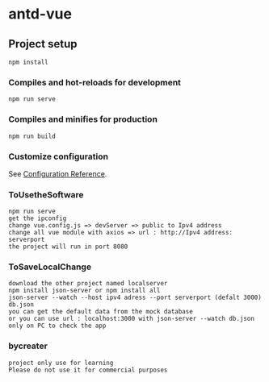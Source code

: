 # antd-vue

## Project setup
```
npm install
```

### Compiles and hot-reloads for development
```
npm run serve
```

### Compiles and minifies for production
```
npm run build
```

### Customize configuration
See [Configuration Reference](https://cli.vuejs.org/config/).

### ToUsetheSoftware 
```
npm run serve 
get the ipconfig 
change vue.config.js => devServer => public to Ipv4 address
change all vue module with axios => url : http://Ipv4 address: serverport
the project will run in port 8080 
``` 

### ToSaveLocalChange
```
download the other project named localserver 
npm install json-server or npm install all 
json-server --watch --host ipv4 adress --port serverport (defalt 3000) db.json
you can get the default data from the mock database 
or you can use url : localhost:3000 with json-server --watch db.json only on PC to check the app
```

### bycreater 
```
project only use for learning 
Please do not use it for commercial purposes
```


